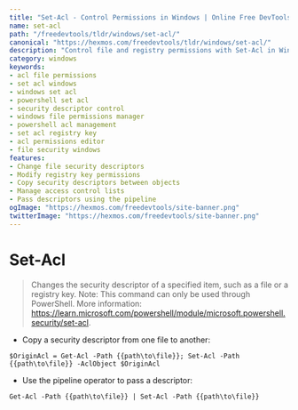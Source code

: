 ```yaml
---
title: "Set-Acl - Control Permissions in Windows | Online Free DevTools by Hexmos"
name: set-acl
path: "/freedevtools/tldr/windows/set-acl/"
canonical: "https://hexmos.com/freedevtools/tldr/windows/set-acl/"
description: "Control file and registry permissions with Set-Acl in Windows. Quickly modify security descriptors for enhanced system security. Free online tool, no registration required."
category: windows
keywords:
- acl file permissions
- set acl windows
- windows set acl
- powershell set acl
- security descriptor control
- windows file permissions manager
- powershell acl management
- set acl registry key
- acl permissions editor
- file security windows
features:
- Change file security descriptors
- Modify registry key permissions
- Copy security descriptors between objects
- Manage access control lists
- Pass descriptors using the pipeline
ogImage: "https://hexmos.com/freedevtools/site-banner.png"
twitterImage: "https://hexmos.com/freedevtools/site-banner.png"
---
```


# Set-Acl

> Changes the security descriptor of a specified item, such as a file or a registry key.
> Note: This command can only be used through PowerShell.
> More information: <https://learn.microsoft.com/powershell/module/microsoft.powershell.security/set-acl>.

- Copy a security descriptor from one file to another:

`$OriginAcl = Get-Acl -Path {{path\to\file}}; Set-Acl -Path {{path\to\file}} -AclObject $OriginAcl`

- Use the pipeline operator to pass a descriptor:

`Get-Acl -Path {{path\to\file}} | Set-Acl -Path {{path\to\file}}`
